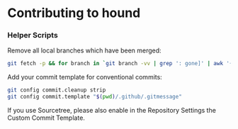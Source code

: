 # Contributing to hound
### Helper Scripts
Remove all local branches which have been merged:
```bash
git fetch -p && for branch in `git branch -vv | grep ': gone]' | awk '{print $1}'`; do git branch -D $branch; done
```
Add your commit template for conventional commits:
```bash
git config commit.cleanup strip
git config commit.template "$(pwd)/.github/.gitmessage"
```
If you use Sourcetree, please also enable in the Repository Settings the Custom Commit Template.